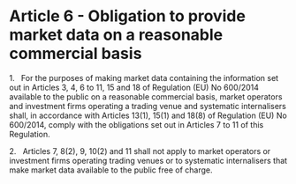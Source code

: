 # Article 6 - Obligation to provide market data on a reasonable commercial basis


1.   For the purposes of making market data containing the information set out in Articles 3, 4, 6 to 11, 15 and 18 of Regulation (EU) No 600/2014 available to the public on a reasonable commercial basis, market operators and investment firms operating a trading venue and systematic internalisers shall, in accordance with Articles 13(1), 15(1) and 18(8) of Regulation (EU) No 600/2014, comply with the obligations set out in Articles 7 to 11 of this Regulation.

2.   Articles 7, 8(2), 9, 10(2) and 11 shall not apply to market operators or investment firms operating trading venues or to systematic internalisers that make market data available to the public free of charge.

